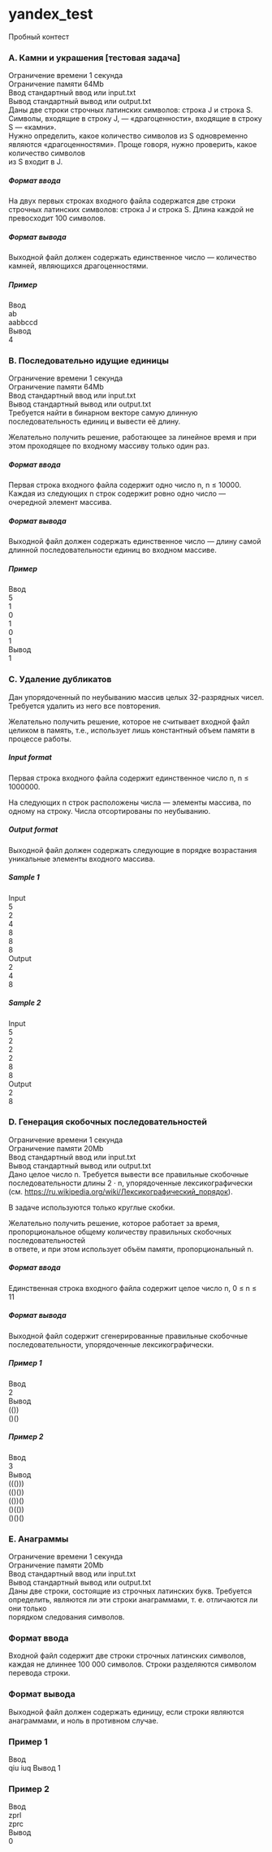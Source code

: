 # yandex_test
Пробный контест

### A. Камни и украшения [тестовая задача]  
Ограничение времени	1 секунда  
Ограничение памяти	64Mb  
Ввод	стандартный ввод или input.txt  
Вывод	стандартный вывод или output.txt  
Даны две строки строчных латинских символов: строка J и строка S. Символы, входящие в строку J, — «драгоценности», входящие в строку S — «камни».  
Нужно определить, какое количество символов из S одновременно являются «драгоценностями». Проще говоря, нужно проверить, какое количество символов  
из S входит в J.  
  
##### Формат ввода  
На двух первых строках входного файла содержатся две строки строчных латинских символов: строка J и строка S. Длина каждой не превосходит 100 символов.  
##### Формат вывода  
Выходной файл должен содержать единственное число — количество камней, являющихся драгоценностями.  
##### Пример  
Ввод  	
ab  
aabbccd  
Вывод  
4  
  
### B. Последовательно идущие единицы  
Ограничение времени	1 секунда  
Ограничение памяти	64Mb  
Ввод	стандартный ввод или input.txt  
Вывод	стандартный вывод или output.txt  
Требуется найти в бинарном векторе самую длинную последовательность единиц и вывести её длину.  

Желательно получить решение, работающее за линейное время и при этом проходящее по входному массиву только один раз.  

##### Формат ввода  
Первая строка входного файла содержит одно число n, n ≤ 10000. Каждая из следующих n строк содержит ровно одно число — очередной элемент массива.  

##### Формат вывода  
Выходной файл должен содержать единственное число — длину самой длинной последовательности единиц во входном массиве.  

##### Пример  
Ввод	  
5  
1  
0  
1  
0  
1  
Вывод  
1  
  
### C. Удаление дубликатов  

Дан упорядоченный по неубыванию массив целых 32-разрядных чисел. Требуется удалить из него все повторения.  

Желательно получить решение, которое не считывает входной файл целиком в память, т.е., использует лишь константный объем памяти в процессе работы.  

##### Input format  
Первая строка входного файла содержит единственное число n, n ≤ 1000000.  

На следующих n строк расположены числа — элементы массива, по одному на строку. Числа отсортированы по неубыванию.  

##### Output format  
Выходной файл должен содержать следующие в порядке возрастания уникальные элементы входного массива.  

##### Sample 1  
Input 	
5  
2  
4  
8  
8  
8  
Output   
2  
4  
8  
##### Sample 2  
Input   	
5  
2  
2  
2  
8  
8  
Output  
2  
8  

### D. Генерация скобочных последовательностей  
Ограничение времени	1 секунда  
Ограничение памяти	20Mb  
Ввод	стандартный ввод или input.txt  
Вывод	стандартный вывод или output.txt  
Дано целое число n. Требуется вывести все правильные скобочные последовательности длины 2 ⋅ n, упорядоченные лексикографически  
(см. https://ru.wikipedia.org/wiki/Лексикографический_порядок).  

В задаче используются только круглые скобки.  

Желательно получить решение, которое работает за время, пропорциональное общему количеству правильных скобочных последовательностей  
в ответе, и при этом использует объём памяти, пропорциональный n.  

##### Формат ввода  
Единственная строка входного файла содержит целое число n, 0 ≤ n ≤ 11  

##### Формат вывода  
Выходной файл содержит сгенерированные правильные скобочные последовательности, упорядоченные лексикографически.  

##### Пример 1  
Ввод  
2  
Вывод  
(())  
()()  
##### Пример 2
Ввод  
3  
Вывод  
((()))  
(()())  
(())()  
()(())  
()()()  
  
### E. Анаграммы  
Ограничение времени	1 секунда  
Ограничение памяти	20Mb  
Ввод	стандартный ввод или input.txt  
Вывод	стандартный вывод или output.txt  
Даны две строки, состоящие из строчных латинских букв. Требуется определить, являются ли эти строки анаграммами, т. е. отличаются ли они только  
порядком следования символов.  

### Формат ввода  
Входной файл содержит две строки строчных латинских символов, каждая не длиннее 100 000 символов. Строки разделяются символом перевода строки.  

### Формат вывода  
Выходной файл должен содержать единицу, если строки являются анаграммами, и ноль в противном случае.  

### Пример 1  
Ввод  
qiu
iuq
Вывод
1  
### Пример 2  
Ввод  
zprl  
zprc  
Вывод  
0  

